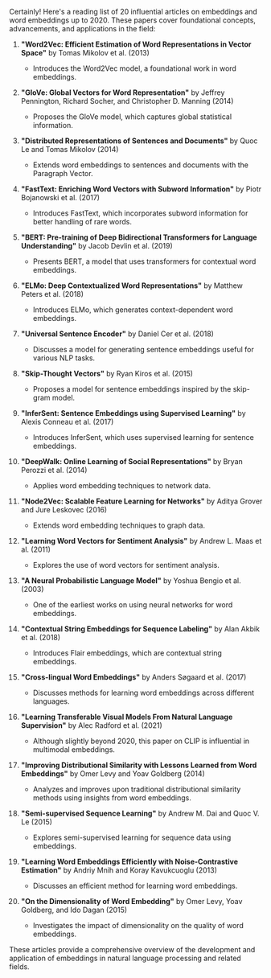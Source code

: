 Certainly! Here's a reading list of 20 influential articles on embeddings and word embeddings up to 2020. These papers cover foundational concepts, advancements, and applications in the field:

1. **"Word2Vec: Efficient Estimation of Word Representations in Vector Space"** by Tomas Mikolov et al. (2013)
   - Introduces the Word2Vec model, a foundational work in word embeddings.

2. **"GloVe: Global Vectors for Word Representation"** by Jeffrey Pennington, Richard Socher, and Christopher D. Manning (2014)
   - Proposes the GloVe model, which captures global statistical information.

3. **"Distributed Representations of Sentences and Documents"** by Quoc Le and Tomas Mikolov (2014)
   - Extends word embeddings to sentences and documents with the Paragraph Vector.

4. **"FastText: Enriching Word Vectors with Subword Information"** by Piotr Bojanowski et al. (2017)
   - Introduces FastText, which incorporates subword information for better handling of rare words.

5. **"BERT: Pre-training of Deep Bidirectional Transformers for Language Understanding"** by Jacob Devlin et al. (2019)
   - Presents BERT, a model that uses transformers for contextual word embeddings.

6. **"ELMo: Deep Contextualized Word Representations"** by Matthew Peters et al. (2018)
   - Introduces ELMo, which generates context-dependent word embeddings.

7. **"Universal Sentence Encoder"** by Daniel Cer et al. (2018)
   - Discusses a model for generating sentence embeddings useful for various NLP tasks.

8. **"Skip-Thought Vectors"** by Ryan Kiros et al. (2015)
   - Proposes a model for sentence embeddings inspired by the skip-gram model.

9. **"InferSent: Sentence Embeddings using Supervised Learning"** by Alexis Conneau et al. (2017)
   - Introduces InferSent, which uses supervised learning for sentence embeddings.

10. **"DeepWalk: Online Learning of Social Representations"** by Bryan Perozzi et al. (2014)
    - Applies word embedding techniques to network data.

11. **"Node2Vec: Scalable Feature Learning for Networks"** by Aditya Grover and Jure Leskovec (2016)
    - Extends word embedding techniques to graph data.

12. **"Learning Word Vectors for Sentiment Analysis"** by Andrew L. Maas et al. (2011)
    - Explores the use of word vectors for sentiment analysis.

13. **"A Neural Probabilistic Language Model"** by Yoshua Bengio et al. (2003)
    - One of the earliest works on using neural networks for word embeddings.

14. **"Contextual String Embeddings for Sequence Labeling"** by Alan Akbik et al. (2018)
    - Introduces Flair embeddings, which are contextual string embeddings.

15. **"Cross-lingual Word Embeddings"** by Anders Søgaard et al. (2017)
    - Discusses methods for learning word embeddings across different languages.

16. **"Learning Transferable Visual Models From Natural Language Supervision"** by Alec Radford et al. (2021)
    - Although slightly beyond 2020, this paper on CLIP is influential in multimodal embeddings.

17. **"Improving Distributional Similarity with Lessons Learned from Word Embeddings"** by Omer Levy and Yoav Goldberg (2014)
    - Analyzes and improves upon traditional distributional similarity methods using insights from word embeddings.

18. **"Semi-supervised Sequence Learning"** by Andrew M. Dai and Quoc V. Le (2015)
    - Explores semi-supervised learning for sequence data using embeddings.

19. **"Learning Word Embeddings Efficiently with Noise-Contrastive Estimation"** by Andriy Mnih and Koray Kavukcuoglu (2013)
    - Discusses an efficient method for learning word embeddings.

20. **"On the Dimensionality of Word Embedding"** by Omer Levy, Yoav Goldberg, and Ido Dagan (2015)
    - Investigates the impact of dimensionality on the quality of word embeddings.

These articles provide a comprehensive overview of the development and application of embeddings in natural language processing and related fields.